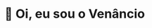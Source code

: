 # 👋 Oi, eu sou o Venâncio

<!--
**venanciolvr/venanciolvr** is a ✨ _special_ ✨ repository because its `README.md` (this file) appears on your GitHub profile.

Sou movido por desafios que unem **tecnologia, inovação e pessoas**. Acredito que boas ideias só ganham força quando bem executadas — e é aí que entram minhas habilidades em **gestão ágil, liderança colaborativa e visão sistêmica**.

💡 Curioso nato, busco constantemente entender como as coisas funcionam — e como podem funcionar **melhor**.

👨‍💻 No universo tech, gosto de transformar código em soluções que fazem sentido. Já mergulhei em:

📈 Na gestão, meu foco é clareza, execução e resultados sustentáveis — sem abrir mão do fator humano. Acredito na força do **trabalho em rede**, do aprendizado contínuo e da **comunicação autêntica**.

---

🧠 _"Tecnologia não é só sobre o que podemos criar, mas sobre o que escolhemos transformar."_

Vamos trocar uma ideia?  
📫 Me encontra por aqui ou no [LinkedIn]([https://www.linkedin.com/in/seu-usuario-aqui](https://www.linkedin.com/in/venancio-oliveira/)

![Venâncio's GitHub stats](https://github-readme-stats.vercel.app/api?username=venanciolvr&show_icons=true&theme=swift)

